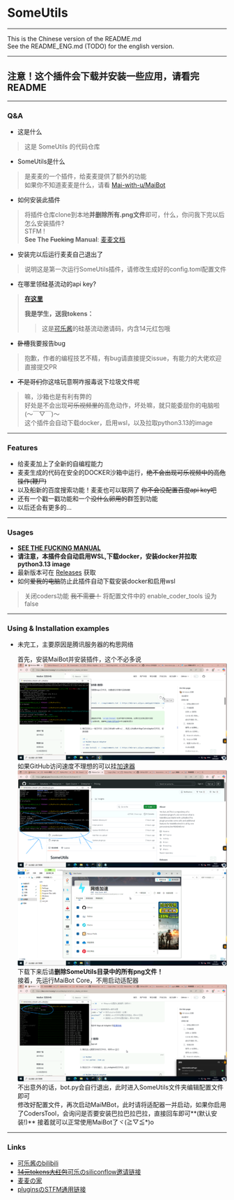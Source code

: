 SomeUtils
=====================

---------------------

This is the Chinese version of the README.md  
See the README_ENG.md (TODO) for the english version.

---------------------

## **注意！这个插件会下载并安装一些应用，请看完README**

---------------------

### Q&A

* 这是什么  
> 这是 SomeUtils 的代码仓库

* SomeUtils是什么
> 是麦麦的一个插件，给麦麦提供了额外的功能  
> 如果你不知道麦麦是什么，请看 [Mai-with-u/MaiBot](https://github.com/MaiM-with-u/MaiBot)  

* 如何安装此插件
> 将插件仓库clone到本地**并删除所有.png文件**即可，什么，你问我下完以后怎么安装插件?  
> STFM !  
> **See The ~~Fucking~~ Manual**: [麦麦文档](https://docs.mai-mai.org/manual/plugins/#%E6%8F%92%E4%BB%B6%E4%BD%BF%E7%94%A8)  

* 安装完以后运行麦麦自己退出了
> 说明这是第一次运行SomeUtils插件，请修改生成好的config.toml配置文件  

* 在哪里领硅基流动的api key?
> [**在这里**](https://cloud.siliconflow.cn/i/Dp1gWkNo)  
>   
> **我是学生，送我tokens：**   
>> 这是[可乐酱](https://space.bilibili.com/9116293/?spm_id_from=333.788.upinfo.head.click)的硅基流动邀请码，内含14元红包哦  

* ~~卧槽~~我要报告bug
> 抱歉，作者的编程技艺不精，有bug请直接提交issue，有能力的大佬欢迎直接提交PR  

* ~~不是哥们~~你这啥玩意啊咋报毒说下垃圾文件呢
> 嘛，沙箱也是有利有弊的  
> 好处是不会出现~~可乐视频里的~~高危动作，坏处嘛，就只能委屈你的电脑啦(～￣▽￣)～  
> 这个插件会自动下载docker，启用wsl，以及拉取python3.13的image

------------------------

### Features

* 给麦麦加上了全新的自编程能力  
* 麦麦生成的代码在安全的DOCKER沙箱中运行，~~绝不会出现可乐视频中的高危操作(鞭尸)~~  
* 以及船新的百度搜索功能！麦麦也可以联网了 ~~你不会没配置百度api key吧~~  
* 还有一个戳一戳功能和一个~~没什么卵用的~~群签到功能
* 以后还会有更多的...

------------------------

### Usages

* [**SEE THE FUCKING MANUAL**](https://docs.mai-mai.org/manual/plugins/#%E6%8F%92%E4%BB%B6%E4%BD%BF%E7%94%A8)
* **请注意，本插件会自动启用WSL,下载docker，安装docker并拉取python3.13 image**    
* 最新版本可在 [Releases](https://github.com/SteamedbunsMC/SomeUtils/releases) 获取  
* 如何~~爱我的电脑~~防止此插件自动下载安装docker和启用wsl  
> 关闭coders功能 ~~我不需要！~~ 将配置文件中的 enable_coder_tools 设为 false  

------------------------

### Using & Installation examples

* 未完工，主要原因是腾讯服务器的构思网络  

  首先，安装MaiBot并安装插件，这个不必多说  
  ![安装MaiBot](https://github.com/SteamedbunsMC/SomeUtils/blob/main/readme_image_install_maibot.png  "1")  
  如果GitHub访问速度不理想的可以挂[加速器](steampp.net)  
  ![加速访问](https://github.com/SteamedbunsMC/SomeUtils/blob/main/readme_image_git_clone_boost.png "2")  
  ![Steam++](https://github.com/SteamedbunsMC/SomeUtils/blob/main/readme_image_watttollkit.png "3")  
  下载下来后请**删除SomeUtils目录中的所有png文件！**  
  接着，先运行MaiBot Core，不用启动适配器  
  ![Run Core](https://github.com/SteamedbunsMC/SomeUtils/blob/main/readme_image_run_bot.png "4")  
  不出意外的话，bot.py会自行退出，此时进入SomeUtils文件夹编辑配置文件即可  
  修改好配置文件，再次启动MaiMBot，此时请将适配器一并启动，如果你启用了CodersTool，会询问是否要安装巴拉巴拉巴拉，直接回车即可**(默认安装!)**
  接着就可以正常使用MaiBot了ヾ(≧▽≦*)o

------------------------

### Links

* [可乐酱のbilibili](https://space.bilibili.com/9116293/?spm_id_from=333.788.upinfo.head.click)  
* [~~14元tokens大红包~~可乐のsiliconflow邀请链接](https://cloud.siliconflow.cn/i/Dp1gWkNo)  
* [麦麦の家](https://github.com/MaiM-with-u/MaiBot)  
* [pluginsのSTFM通用链接](https://docs.mai-mai.org/manual/plugins/#%E6%8F%92%E4%BB%B6%E4%BD%BF%E7%94%A8)  
